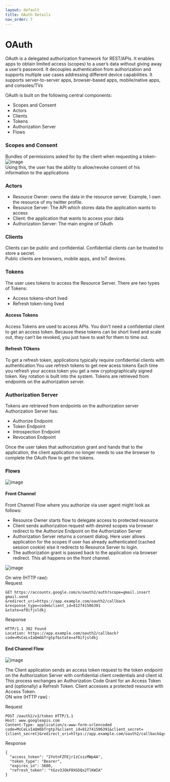 ```yaml
---
layout: default
title: OAuth Details
nav_order: 7
---
```


OAuth
===
OAuth is a delegated authorization framework for REST/APIs. It enables apps to obtain limited access (scopes) to a user’s data without giving away a user’s password. It decouples authentication from authorization and supports multiple use cases addressing different device capabilities. It supports server-to-server apps, browser-based apps, mobile/native apps, and consoles/TVs  

OAuth is built on the following central components:

* Scopes and Consent
* Actors
* Clients
* Tokens
* Authorization Server
* Flows

### Scopes and Consent
Bundles of permissions asked for by the client when requesting a token-  
![image](https://user-images.githubusercontent.com/83104921/115947107-21691b80-a4e3-11eb-95a0-83e5efcbba25.png)  
Using this, the user has the ability to allow/revoke consent of his information to the applications 

### Actors
* Resource Owner: owns the data in the resource server. Example, I own the resource of my twitter profile.
* Resource Server: The API which stores data the application wants to access
* Client: the application that wants to access your data
* Authorization Server: The main engine of OAuth

### Clients
Clients can be public and confidential. 
Confidential clients can be trusted to store a secret.   
Public clients are browsers, mobile apps, and IoT devices.

### Tokens
The user uses tokens to access the Resource Server.
There are two types of Tokens:
* Access tokens-short lived
* Refresh token-long lived

#### Access Tokens
 Access Tokens are used to access APIs. You don’t need a confidential client to get an access token. Because these tokens can be short lived and scale out, they can’t be revoked, you just have to wait for them to time out.
 
#### Refresh TOkens
 To get a refresh token, applications typically require confidential clients with authentication.You use refresh tokens to get new acess tokens  Each time you refresh your access token you get a new cryptographically signed token. Key rotation is built into the system.
Tokens are retrieved from endpoints on the authorization server.

### Authorization Server
Tokens are retrieved from endpoints on the authorization server
Authorization Server has:
* Authorize Endpoint
* Token Endpoint
* Introspection Endpoint
* Revocation Endpoint

Once the user takes that authorization grant and hands that to the application, the client application no longer needs to use the browser to complete the OAuth flow to get the tokens.

### Flows
![image](https://user-images.githubusercontent.com/83104921/115947573-2f6c6b80-a4e6-11eb-9dd1-0114f3077f67.png)

#### Front Channel
Front Channel Flow where you authorize via user agent might look as follows:

* Resource Owner starts flow to delegate access to protected resource
* Client sends authorization request with desired scopes via browser redirect to the Authorize Endpoint on the Authorization Server
* Authorization Server returns a consent dialog. Here user allows application for the scopes if user has already authenticated (cached session cookie) else it redirects to Resource Server to login.
* The authorization grant is passed back to the application via browser redirect. This all happens on the front channel.

![image](https://user-images.githubusercontent.com/83104921/115947537-ec11fd00-a4e5-11eb-8c5f-e2363619ee2e.png)

On wire (HTTP raw):    
Request	
```    
GET https://accounts.google.com/o/oauth2/auth?scope=gmail.insert gmail.send   
&redirect_uri=https://app.example.com/oauth2/callback    
&response_type=code&client_id=812741506391    
&state=af0ifjsldkj   
```

Response	
```   
HTTP/1.1 302 Found      
Location: https://app.example.com/oauth2/callback?    
code=MsCeLvIaQm6bTrgtp7&state=af0ifjsldkj 
```

#### End Channel Flow

![image](https://user-images.githubusercontent.com/83104921/115947724-2d56dc80-a4e7-11eb-961b-f7a436ac3376.png)

The Client application sends an access token request to the token endpoint on the Authorization Server with confidential client credentials and client id. This process exchanges an Authorization Code Grant for an Access Token and (optionally) a Refresh Token. Client accesses a protected resource with Access Token.   
ON wire (HTTP raw)  :
   
Request	  
``` 
POST /oauth2/v3/token HTTP/1.1    
Host: www.googleapis.com     
Content-Type: application/x-www-form-urlencoded    
code=MsCeLvIaQm6bTrgtp7&client_id=812741506391&client_secret={client_secret}&redirect_uri=https://app.example.com/oauth2/callback&grant_type=authorization_code     
```


Response
```	   
{
  "access_token": "2YotnFZFEjr1zCsicMWpAA",
  "token_type": "Bearer",
  "expires_in": 3600,
  "refresh_token": "tGzv3JOkF0XG5Qx2TlKWIA"
}
```
